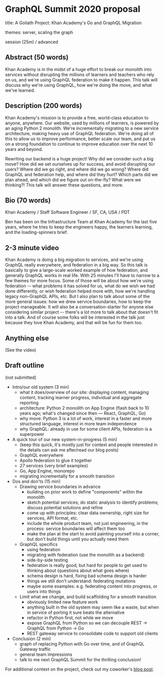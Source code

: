 # GraphQL Summit 2020 proposal

title: A Goliath Project: Khan Academy's Go and GraphQL Migration

themes: server, scaling the graph

session (25m) / advanced

## Abstract (50 words)
Khan Academy is in the midst of a huge effort to break our monolith into services without disrupting the millions of learners and teachers who rely on us, and we're using GraphQL federation to make it happen.  This talk will discuss why we're using GraphQL, how we're doing the move, and what we've learned.

## Description (200 words)

Khan Academy's mission is to provide a free, world-class education to anyone, anywhere. Our website, used by millions of learners, is powered by an aging Python 2 monolith. We're incrementally migrating to a new service architecture, making heavy use of GraphQL federation. We're doing all of this to allow us to improve performance, better scale our team, and put us on a strong foundation to continue to improve education over the next 10 years and beyond.

Rewriting our backend is a huge project! Why did we consider such a big move? How did we set ourselves up for success, and avoid disrupting our users? Where did we go right, and where did we go wrong? Where did GraphQL and federation help, and where did they hurt? Which parts did we plan ahead, and which did we figure out on-the-fly? What were we thinking?! This talk will answer these questions, and more.

## Bio (70 words)

Khan Academy / Staff Software Engineer / SF, CA, USA / PDT 

Ben has been on the Infrastructure Team at Khan Academy for the last five years, where he tries to keep the engineers happy, the learners learning, and the loading-spinners brief.

## 2-3 minute video

Khan Academy is doing a big migration to services, and we're using GraphQL really everywhere, and federation in a big way.  So this talk is basically to give a large-scale worked example of how federation, and generally GraphQL works in real life.  With 25 minutes I'll have to narrow to a few themes for more focus.  Some of those will be about how we're using federation -- what problems it has solved for us, what do we wish we had done differently, or wish federation helped more with, how we're handling legacy non-GraphQL APIs, etc.  But I also plan to talk about some of the more general issues: how we drew service boundaries, how to keep the project manageable.  It will also be a conversation-starter for anyone else considering similar project -- there's a lot more to talk about that doesn't fit into a talk.  And of course some folks will be interested in the talk just because they love Khan Academy, and that will be fun for them too.

## Anything else

(See the video)

## Draft outline

(not submitted)

- Intro/our old system (3 min)
    - what it does/overview of our site: displaying content, managing content, tracking learner progress, individual and aggregate reporting
    - architecture: Python 2 monolith on App Engine (flash back to 10 years ago; what's changed since then — React, GraphQL, Go)
    - why move: Python 3 is a lot of work, interest in a faster and more structured language, interest in more team independence
    - why GraphQL: already in use for some client APIs, federation is a superpower
- A quick tour of our new system-in-progress (5 min)
    - (keep this quick, it's mostly just for context and people interested in the details can ask me after/read our blog posts)
    - GraphQL everywhere
    - Apollo federation to glue it together
    - 27 services (very brief examples)
    - Go, App Engine, monorepo
    - migrating incrementally for a smooth transition
- Dos and don'ts (15 min)
    - Drawing service boundaries in advance
        - building on prior work to define "components" within the monolith
        - sketch potential services; do static analysis to identify problems; discuss potential solutions and refine
        - come up with principles: clear data ownership, right size for services, API format, etc.
        - include the whole product team, not just engineering, in the process: service boundaries will affect them too
        - make the plan at the start to avoid painting yourself into a corner, but don't build things until you actually need them
    - GraphQL specifics
        - using federation
        - migrating with federation (use the monolith as a backend)
        - side-by-side testing
        - federation is really good, but hard for people to get used to thinking about (questions about what goes where)
        - schema design is hard, fixing bad schema design is harder
        - things we still don't understand: federating mutations
        - maybe some examples: e.g. federating content into progress, or users into things
    - Limit what we change, and build scaffolding for a smooth transition
        - obviously limited new feature work
        - anything built in the old system may seem like a waste, but when in service of porting it sure beats the alternative
        - refactor in Python first, not while we move
        - expose GraphQL from Python so we can decouple REST -> GraphQL from Python -> Go
        - REST gateway service to consolidate code to support old clients
- Conclusion (2 min)
    - graph of replacing Python with Go over time, and of GraphQL Gateway traffic
    - general team impressions
    - talk to me next GraphQL Summit for the thrilling conclusion!

For additional context on the project, check out my coworker's [blog post](https://engineering.khanacademy.org/posts/goliath.htm).
